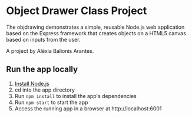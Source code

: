 # Object Drawer Class Project

The objdrawing demonstrates a simple, reusable Node.js web application based on the Express framework that creates objects on a HTML5 canvas based on inputs from the user.

A project by Aléxia Balionis Arantes.

## Run the app locally

1. [Install Node.js][]
2. cd into the app directory
3. Run `npm install` to install the app's dependencies
4. Run `npm start` to start the app
5. Access the running app in a browser at http://localhost:6001

[Install Node.js]: https://nodejs.org/en/download/
